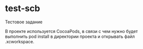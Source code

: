# test-scb
Тестовое задание

В проекте используется CocoaPods, в связи с чем нужно будет выполнить pod install в директории проекта и открывать файл .xcworkspace.
